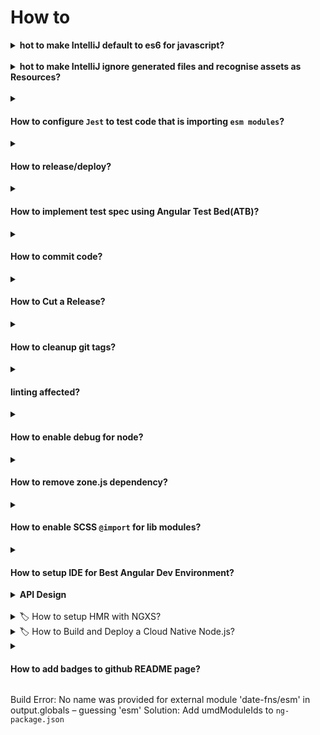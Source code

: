 # How to

<details>
  <summary>
    <b>hot to make IntelliJ default to es6 for javascript?</br></br></b>
  </summary>

> To set the default language level for JavaScript, go to File > Other Settings > Default Settings > Languages and Frameworks > JavaScript Version --> ECMAScript 6

</details>

<details>
  <summary>
   <b>hot to make IntelliJ ignore generated files and recognise assets as Resources?</br></br></b>
  </summary>

Right click on `apps/webapp/src/styles` in project vie --> Make Directory as --> Resources Root.</br>
Right click on `apps/webapp/src` in project vie --> Make Directory as --> Resources Root.</br>
Right click on `docs` in project view --> Make Directory as --> Excluded.</br>
Right click on `dist` in project view --> Make Directory as --> Excluded.</br>
Right click on `coverage` in project view --> Make Directory as --> Excluded.</br>

</details>

<details>
  <summary>

#### How to configure `Jest` to test code that is importing `esm modules`?

  </summary>

1. Add `transformIgnorePatterns` to `jest.config.js`

```js
module.exports = {
  name: 'ngx-utils',
  preset: '../../jest.config.js',
  transformIgnorePatterns: ['node_modules/(?!date-fns)'],
  coverageDirectory: '../../coverage/libs/ngx-utils',
};
```

2. Add `"allowJs": true` to `compilerOptions` in `tsconfig.spec.json`
   </details>

<details>
  <summary>

#### How to release/deploy?

  </summary>

using travis CI/CD

[The way to fully automated releases in open source projects](https://medium.com/@kevinkreuzer/the-way-to-fully-automated-releases-in-open-source-projects-44c015f38fd6)

> Commits that have [ci skip] or [skip ci] anywhere in the commit messages are ignored by Travis CI.

> [refer](http://dev.topheman.com/continuous-deployment-with-travis-ci/)

how to upgrade an old module to use jest instead of Karma?

delete `karma.conf.js`, `test.ts`, and `tsconfig.spec.json` and remove the `test` target for this module from `angular.json`

> [refer](https://blog.nrwl.io/nrwl-nx-6-3-faster-testing-with-jest-20a8ddb5064)

```bash
ng generate jest-project --project app-confirm
# test upgraded module
ng test app-confirm
```

</details>

<details>
  <summary>

#### How to implement test spec using Angular Test Bed(ATB)?

  </summary>

> https://codecraft.tv/courses/angular/unit-testing/angular-test-bed/ > https://codecraft.tv/courses/angular/unit-testing/asynchronous/

How to migrate project to newer versions?

> [refer](https://update.angular.io/)

how to implement MODULE_INITIALIZER like APP_INITIALIZER?

> [refer](https://www.bennadel.com/blog/3180-ngmodule-constructors-provide-a-module-level-run-block-in-angular-2-1-1.htm)

</details>

<details>
  <summary>

#### How to commit code?

  </summary>

```bash
git status
# stage your changes
#  if you want to stage the modified and deleted files only.
git add -u
# or stage all modified/deleted/ newly added files
git add .
# or use following command if you install commitizen globally
git commit # git cz
# or skip git hooks with
git commit --no-verify # git cz --no-verify
# or
HUSKY_SKIP_HOOKS=1 git commit
```

> Note: the optional commit `-a` command line option will automatically "add" and "rm" edited files.

</details>

<details>
  <summary>

#### How to Cut a Release?

  </summary>

> `semantic-release` is a fully automated library/system for versioning, changelog generation, git tagging, and publishing to the npm registry.

> Read [introduction-to-semantic-release](https://blog.greenkeeper.io/introduction-to-semantic-release-33f73b117c8)

    https://adrianperez.codes/enforcing-commit-conventions/

    https://medium.com/@schalkneethling/automate-package-releases-with-semantic-release-and-commitizen-d7d4c337f04f

    https://github.com/atlassian/lerna-semantic-release

```bash
export GH_TOKEN=<my_github_token>
export CI=true
export HUSKY_SKIP_HOOKS=1
yarn semantic-release -b develop
```

> then send **PR** to merge to `master` branch.

</details>

<details>
  <summary>

#### How to cleanup git tags?

  </summary>

```bash
# Delete all local tags and get the list of remote tags:

git tag -l | xargs git tag -d
git fetch

#Remove all remote tags

git tag -l | xargs -n 1 git push --delete origin

# Clean up local tags
git tag -l | xargs git tag -d
```

</details>

<details>
  <summary>

#### linting affected?

  </summary>

```bash
npm run affected:lint  -- --base=origin/master --base=HEAD
npm run affected:lint  -- --uncommitted --fix
npm run affected:lint -- --untracked
npm run affected:lint -- --untracked   --fix
ng lint  home  --fix
```

```bash
npm run format:check -- --uncommitted
npm run format:write -- --uncommitted

# And you want to do the following in the CI:
npm run format:check --base=master --head=HEAD
npx nx format:check --base=master --head=HEAD
```

</details>

<details>
  <summary>

#### How to enable debug for node?

  </summary>

```bash
NODE_DEBUG=request  npm run api:start:dev
```

</details>

<details>
  <summary>

#### How to remove zone.js dependency?

  </summary>

> for `Web Components` build with `Angular Elements`, it might be overhead using NgZone
> and sometimes conflict with host app if host app also built with `Angular`

1.  let’s first remove dependency on zone.js.

    > Remove the following import from `polyfils.ts` file:

    ```js
    /* Zone JS is required by Angular itself. */
    import 'zone.js/dist/zone'; // Included with Angular CLI.
    ```

2.  Configure Angular to use the `noop` Zone implementation like this:

    ```js
    platformBrowserDynamic().bootstrapModule(AppModule, {
      ngZone: 'noop',
    });
    ```

3.  Trigger change detection manually as we dont have Zone > `ChangeDetectorRef.detectChanges` runs change detection for a specific component
    `js export class AppComponent { name = 'Angular'; constructor(cd: ChangeDetectorRef) { setTimeout(() => { this.name = 'updated'; cd.markForCheck(); }, 1000); } }`

          > `ApplicationRef.tick`  cause change detection on the whole application.
          ```js
          export class AppComponent  {
            name = 'Angular';
            constructor(app: ApplicationRef) {
                setTimeout(() => {
                    this.name = 'updated';
                    app.tick();
                }, 1000);
            }
          }
          ```

    </details>

<details>
  <summary>

#### How to enable SCSS `@import` for lib modules?

  </summary>

> if you SCSS `@import` in your lib module like in [led](../libs/led/src/lib/led.component.scss),
> you may want to add `IncludePaths` setting. Add this to your `ng-package.json`

```json
{
  "$schema": "../../node_modules/ng-packagr/ng-package.schema.json",
  "dest": "../../dist/libs/led",
  "lib": {
    "entryFile": "src/index.ts",
    "styleIncludePaths": ["../../apps/webapp/src/styles"]
  }
}
```

</details>

<details>
  <summary>

#### How to setup IDE for Best Angular Dev Environment?

  </summary>

1. [Transform VSCode Into Best Angular Dev Environment](https://blog.feathersjs.com/design-patterns-for-modern-web-apis-1f046635215)

</details>

<details>

<summary><b>API Design</br></br></b></summary>

1. [Design patterns for modern web APIs](https://github.com/nrwl/angular-vscode)

</details>

<details>
<summary>🏷 How to setup HMR with NGXS?</summary>

1. [NGXS with HMR Plugin](https://medium.com/ngxs/ngxs-with-hmr-plugin-c2004bcf576d)

</details>

<details>
<summary>🏷 How to Build and Deploy a Cloud Native Node.js?</summary>

1. Refer[1](https://cloudnativejs.wordpress.com/2019/03/19/how-to-build-and-deploy-a-cloud-native-node-js-app-in-15-minutes/)

</details>

<details>
  <summary>

#### How to add badges to github README page?

  </summary>

1. use [atrox](https://actions-badge.atrox.dev/) to generate `GitHub Actions Badge`
2. use [codecov](https://codecov.io/gh/xmlking/ngx-starter-kit/settings/badge) to generate `Codecov Badge`

</details>

Build Error: No name was provided for external module 'date-fns/esm' in output.globals – guessing 'esm'
Solution: Add umdModuleIds to `ng-package.json`
